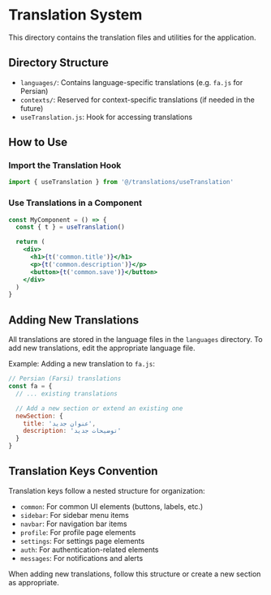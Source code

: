 # Translation System

This directory contains the translation files and utilities for the application.

## Directory Structure

- `languages/`: Contains language-specific translations (e.g. `fa.js` for Persian)
- `contexts/`: Reserved for context-specific translations (if needed in the future)
- `useTranslation.js`: Hook for accessing translations

## How to Use

### Import the Translation Hook

```jsx
import { useTranslation } from '@/translations/useTranslation'
```

### Use Translations in a Component

```jsx
const MyComponent = () => {
  const { t } = useTranslation()

  return (
    <div>
      <h1>{t('common.title')}</h1>
      <p>{t('common.description')}</p>
      <button>{t('common.save')}</button>
    </div>
  )
}
```

## Adding New Translations

All translations are stored in the language files in the `languages` directory. To add new translations, edit the appropriate language file.

Example: Adding a new translation to `fa.js`:

```js
// Persian (Farsi) translations
const fa = {
  // ... existing translations

  // Add a new section or extend an existing one
  newSection: {
    title: 'عنوان جدید',
    description: 'توضیحات جدید'
  }
}
```

## Translation Keys Convention

Translation keys follow a nested structure for organization:

- `common`: For common UI elements (buttons, labels, etc.)
- `sidebar`: For sidebar menu items
- `navbar`: For navigation bar items
- `profile`: For profile page elements
- `settings`: For settings page elements
- `auth`: For authentication-related elements
- `messages`: For notifications and alerts

When adding new translations, follow this structure or create a new section as appropriate.
